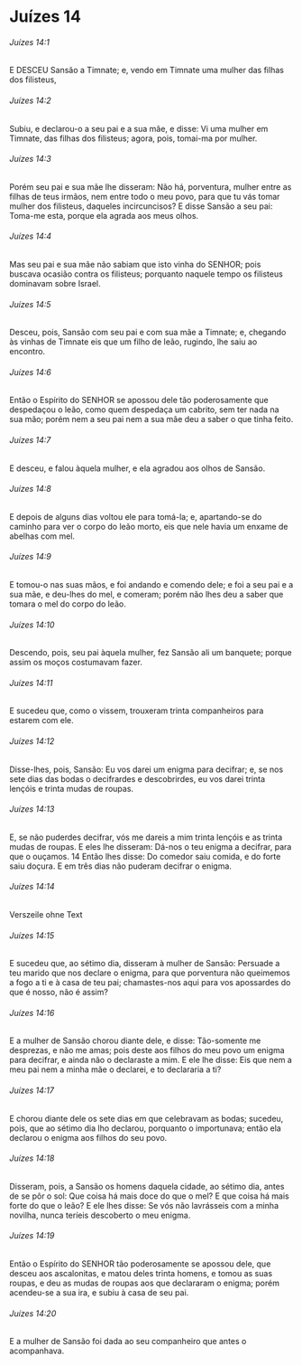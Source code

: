 # Juízes 14

###### Juízes 14:1

E DESCEU Sansão a Timnate; e, vendo em Timnate uma mulher das filhas dos filisteus,

###### Juízes 14:2

Subiu, e declarou-o a seu pai e a sua mãe, e disse: Vi uma mulher em Timnate, das filhas dos filisteus; agora, pois, tomai-ma por mulher.

###### Juízes 14:3

Porém seu pai e sua mãe lhe disseram: Não há, porventura, mulher entre as filhas de teus irmãos, nem entre todo o meu povo, para que tu vás tomar mulher dos filisteus, daqueles incircuncisos? E disse Sansão a seu pai: Toma-me esta, porque ela agrada aos meus olhos.

###### Juízes 14:4

Mas seu pai e sua mãe não sabiam que isto vinha do SENHOR; pois buscava ocasião contra os filisteus; porquanto naquele tempo os filisteus dominavam sobre Israel.

###### Juízes 14:5

Desceu, pois, Sansão com seu pai e com sua mãe a Timnate; e, chegando às vinhas de Timnate eis que um filho de leão, rugindo, lhe saiu ao encontro.

###### Juízes 14:6

Então o Espírito do SENHOR se apossou dele tão poderosamente que despedaçou o leão, como quem despedaça um cabrito, sem ter nada na sua mão; porém nem a seu pai nem a sua mãe deu a saber o que tinha feito.

###### Juízes 14:7

E desceu, e falou àquela mulher, e ela agradou aos olhos de Sansão.

###### Juízes 14:8

E depois de alguns dias voltou ele para tomá-la; e, apartando-se do caminho para ver o corpo do leão morto, eis que nele havia um enxame de abelhas com mel.

###### Juízes 14:9

E tomou-o nas suas mãos, e foi andando e comendo dele; e foi a seu pai e a sua mãe, e deu-lhes do mel, e comeram; porém não lhes deu a saber que tomara o mel do corpo do leão.

###### Juízes 14:10

Descendo, pois, seu pai àquela mulher, fez Sansão ali um banquete; porque assim os moços costumavam fazer.

###### Juízes 14:11

E sucedeu que, como o vissem, trouxeram trinta companheiros para estarem com ele.

###### Juízes 14:12

Disse-lhes, pois, Sansão: Eu vos darei um enigma para decifrar; e, se nos sete dias das bodas o decifrardes e descobrirdes, eu vos darei trinta lençóis e trinta mudas de roupas.

###### Juízes 14:13

E, se não puderdes decifrar, vós me dareis a mim trinta lençóis e as trinta mudas de roupas. E eles lhe disseram: Dá-nos o teu enigma a decifrar, para que o ouçamos. 14 Então lhes disse: Do comedor saiu comida, e do forte saiu doçura. E em três dias não puderam decifrar o enigma.

###### Juízes 14:14

Verszeile ohne Text

###### Juízes 14:15

E sucedeu que, ao sétimo dia, disseram à mulher de Sansão: Persuade a teu marido que nos declare o enigma, para que porventura não queimemos a fogo a ti e à casa de teu pai; chamastes-nos aqui para vos apossardes do que é nosso, não é assim?

###### Juízes 14:16

E a mulher de Sansão chorou diante dele, e disse: Tão-somente me desprezas, e não me amas; pois deste aos filhos do meu povo um enigma para decifrar, e ainda não o declaraste a mim. E ele lhe disse: Eis que nem a meu pai nem a minha mãe o declarei, e to declararia a ti?

###### Juízes 14:17

E chorou diante dele os sete dias em que celebravam as bodas; sucedeu, pois, que ao sétimo dia lho declarou, porquanto o importunava; então ela declarou o enigma aos filhos do seu povo.

###### Juízes 14:18

Disseram, pois, a Sansão os homens daquela cidade, ao sétimo dia, antes de se pôr o sol: Que coisa há mais doce do que o mel? E que coisa há mais forte do que o leão? E ele lhes disse: Se vós não lavrásseis com a minha novilha, nunca teríeis descoberto o meu enigma.

###### Juízes 14:19

Então o Espírito do SENHOR tão poderosamente se apossou dele, que desceu aos ascalonitas, e matou deles trinta homens, e tomou as suas roupas, e deu as mudas de roupas aos que declararam o enigma; porém acendeu-se a sua ira, e subiu à casa de seu pai.

###### Juízes 14:20

E a mulher de Sansão foi dada ao seu companheiro que antes o acompanhava.

